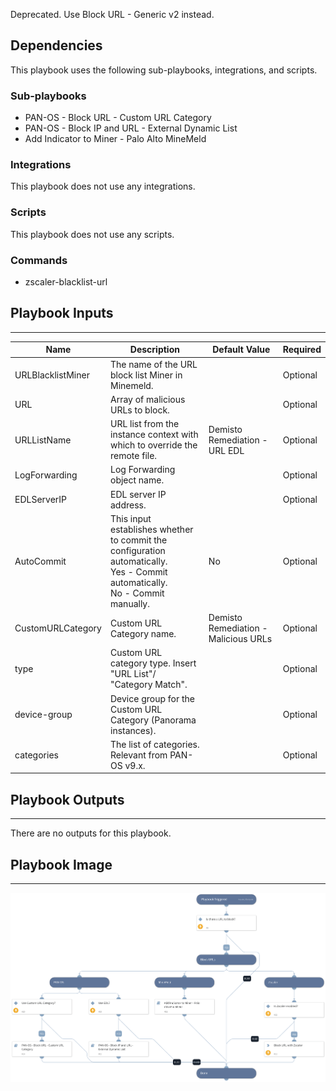 Deprecated. Use Block URL - Generic v2 instead.

## Dependencies

This playbook uses the following sub-playbooks, integrations, and scripts.

### Sub-playbooks

* PAN-OS - Block URL - Custom URL Category
* PAN-OS - Block IP and URL - External Dynamic List
* Add Indicator to Miner - Palo Alto MineMeld

### Integrations

This playbook does not use any integrations.

### Scripts

This playbook does not use any scripts.

### Commands

* zscaler-blacklist-url

## Playbook Inputs

---

| **Name** | **Description** | **Default Value** | **Required** |
| --- | --- | --- | --- |
| URLBlacklistMiner | The name of the URL block list Miner in  Minemeld. |  | Optional |
| URL | Array of malicious URLs to block. |  | Optional |
| URLListName | URL list from the instance context with which to override the remote file. | Demisto Remediation - URL EDL | Optional |
| LogForwarding | Log Forwarding object name. |  | Optional |
| EDLServerIP | EDL server IP address. |  | Optional |
| AutoCommit | This input establishes whether to commit the configuration automatically.<br/>Yes - Commit automatically.<br/>No - Commit manually. | No | Optional |
| CustomURLCategory | Custom URL Category name. | Demisto Remediation - Malicious URLs | Optional |
| type | Custom URL category type. Insert "URL List"/ "Category Match". |  | Optional |
| device-group | Device group for the Custom URL Category \(Panorama instances\). |  | Optional |
| categories | The list of categories. Relevant from PAN-OS v9.x. |  | Optional |

## Playbook Outputs

---
There are no outputs for this playbook.

## Playbook Image

---

![Block URL - Generic](../doc_files/Block_URL_-_Generic.png)
